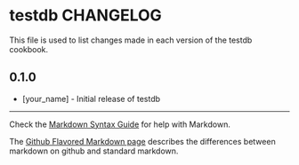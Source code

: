 testdb CHANGELOG
================

This file is used to list changes made in each version of the testdb cookbook.

0.1.0
-----
- [your_name] - Initial release of testdb

- - -
Check the [Markdown Syntax Guide](http://daringfireball.net/projects/markdown/syntax) for help with Markdown.

The [Github Flavored Markdown page](http://github.github.com/github-flavored-markdown/) describes the differences between markdown on github and standard markdown.
